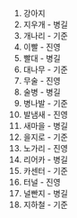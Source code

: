 1. 강아지
2. 지우개 - 병길
3. 개나리 - 기준
4. 이빨  - 진영
5. 빨대 - 병길
6. 대나무 - 기준
7. 무술  - 진영
8. 술병 - 병길
9. 병나발 - 기준
10. 발냄새 - 진영
11. 새마을 - 병길
12. 을지로 - 기준
13. 노가리 - 진영
14. 리어카 - 병길
15. 카센터 - 기준
16. 터널 - 진영
17. 널빤지 - 병길
18. 지하철 - 기준